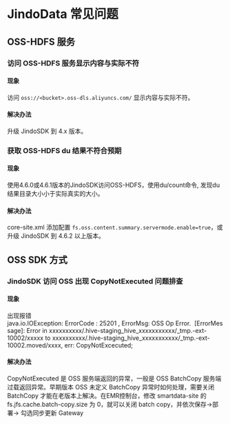# JindoData 常见问题

## OSS-HDFS 服务

### 访问 OSS-HDFS 服务显示内容与实际不符

#### 现象
访问 `oss://<bucket>.oss-dls.aliyuncs.com/` 显示内容与实际不符。

#### 解决办法
升级 JindoSDK 到 4.x 版本。

### 获取 OSS-HDFS du 结果不符合预期

#### 现象
使用4.6.0或4.6.1版本的JindoSDK访问OSS-HDFS，使用du/count命令, 发现du结果目录大小小于实际真实的大小。

#### 解决办法
core-site.xml 添加配置 `fs.oss.content.summary.servermode.enable=true`，或升级 JindoSDK 到 4.6.2 以上版本。

## OSS SDK 方式

### JindoSDK 访问 OSS 出现 CopyNotExecuted 问题排查

#### 现象
出现报错
java.io.IOException: ErrorCode : 25201 , ErrorMsg: OSS Op Error.  [ErrorMessage]: Error in xxxxxxxxxx/.hive-staging_hive_xxxxxxxxxxx/_tmp.-ext-10002/xxxxx to xxxxxxxxxx/.hive-staging_hive_xxxxxxxxxxx/_tmp.-ext-10002.moved/xxxx, err: CopyNotExcecuted;

#### 解决办法

CopyNotExecuted 是 OSS 服务端返回的异常，一般是 OSS BatchCopy 服务端过载返回异常。早期版本 OSS  未定义 BatchCopy 异常时如何处理，需要关闭 BatchCopy 才能在老版本上解决。在EMR控制台，修改 smartdata-site 的 fs.jfs.cache.batch-copy.size 为 0，就可以关闭 batch copy，并依次保存->部署-> 勾选同步更新 Gateway






